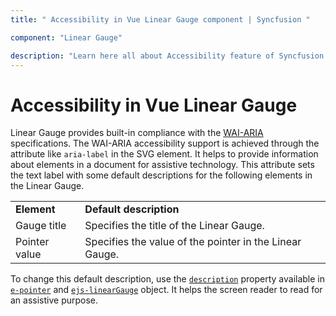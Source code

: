 ```yaml
---
title: " Accessibility in Vue Linear Gauge component | Syncfusion "

component: "Linear Gauge"

description: "Learn here all about Accessibility feature of Syncfusion Vue Linear Gauge component and more."
---
```


# Accessibility in Vue Linear Gauge

<!-- markdownlint-disable MD013 -->

Linear Gauge provides built-in compliance with the [WAI-ARIA](http://www.w3.org/WAI/PF/aria-practices/) specifications.
The WAI-ARIA accessibility support is achieved through the attribute like `aria-label` in the SVG element. It helps to provide information about elements in a document for assistive technology. This attribute sets the text label with some default descriptions for the following elements in the Linear Gauge.

<!-- markdownlint-disable MD033 -->

<table>
<tr>
<td><b>Element</b></td>
<td><b>Default description</b></td>
</tr>
<tr>
<td>Gauge title</td>
<td>Specifies the title of the Linear Gauge.</td>
</tr>
<tr>
<td>Pointer value</td>
<td>Specifies the value of the pointer in the Linear Gauge.</td>
</tr>
</table>

To change this default description, use the [`description`](../api/linear-gauge/#description) property available in [`e-pointer`](../api/linear-gauge/pointerModel/#description) and [`ejs-linearGauge`](../api/linear-gauge/#description) object. It helps the screen reader to read for an assistive purpose.